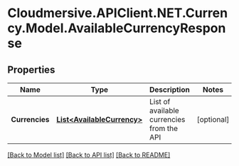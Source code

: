 # Cloudmersive.APIClient.NET.Currency.Model.AvailableCurrencyResponse
## Properties

Name | Type | Description | Notes
------------ | ------------- | ------------- | -------------
**Currencies** | [**List&lt;AvailableCurrency&gt;**](AvailableCurrency.md) | List of available currencies from the API | [optional] 

[[Back to Model list]](../README.md#documentation-for-models) [[Back to API list]](../README.md#documentation-for-api-endpoints) [[Back to README]](../README.md)

